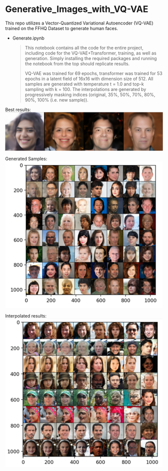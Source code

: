 # Generative_Images_with_VQ-VAE
This repo utilizes a Vector-Quantized Variational Autoencoder (VQ-VAE) trained on the FFHQ Dataset to generate human faces.

* Generate.ipynb
    >
    > This notebook contains all the code for the entire project, including code for the VQ-VAE+Transformer, training, as well as generation. Simply installing the required packages and running the notebook from the top should replicate results.
    >
    >VQ-VAE was trained for 69 epochs, transformer was trained for 53 epochs in a latent field of 16x16 with dimension size of 512. All samples are generated with temperature t = 1.0 and top-k sampling with k = 100. The interpolations are generated by progressively masking indices (original, 35%, 50%, 70%, 80%, 90%, 100% (i.e. new sample)). 

Best results:
![best](https://github.com/re8423/Generative_Images_with_VQ-VAE/blob/e3025c07d23db656140c95944f4d7ef87e39a7b0/Gen_samples/top_4.png)

Generated Samples: 
![samp](https://github.com/re8423/Generative_Images_with_VQ-VAE/blob/e3025c07d23db656140c95944f4d7ef87e39a7b0/Gen_samples/samples.png)

Interpolated results:
![inter](https://github.com/re8423/Generative_Images_with_VQ-VAE/blob/e3025c07d23db656140c95944f4d7ef87e39a7b0/Gen_samples/interpolation.png)
